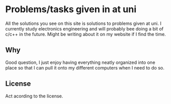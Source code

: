 # Problems/tasks given in at uni

All the solutions you see on this site is solutions to problems given at uni. 
I currently study electronics engineering and will probably bee doing a bit of
c/c++ in the future. Might be writing about it on my website if I find the time.

## Why

Good question, I just enjoy having everything neatly organized into one place so that I can 
pull it onto my different computers when I need to do so. 

## License

Act acording to the license.
